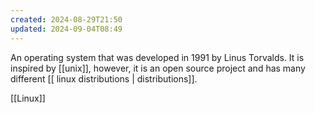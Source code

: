 ```yaml
---
created: 2024-08-29T21:50
updated: 2024-09-04T08:49
---
```

An operating system that was developed in 1991 by Linus Torvalds. It is inspired by [[unix]], however, it is an open source project and has many different [[ linux distributions | distributions]]. 

[[Linux]]